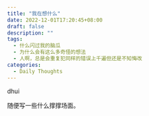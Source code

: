 ```yaml
---
title: "我在想什么" 
date: 2022-12-01T17:20:45+08:00
draft: false
description: ""
tags:
  - 什么闪过我的脑瓜
  - 为什么会有这么多奇怪的想法
  - 人啊，总是会重复犯同样的错误上千遍但还是不知悔改
categories:
  - Daily Thoughts
---
```


dhui

随便写一些什么撑撑场面。
